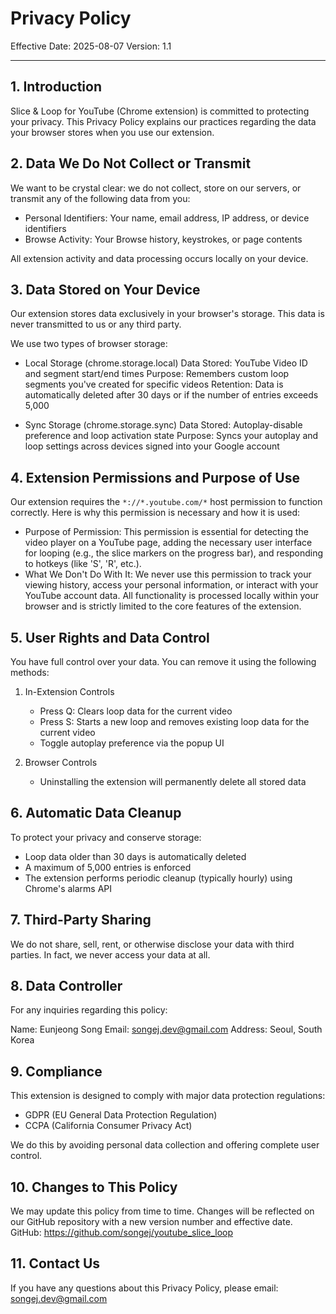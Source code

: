 # Privacy Policy

Effective Date: 2025-08-07
Version: 1.1

---

## 1. Introduction
Slice & Loop for YouTube (Chrome extension) is committed to protecting your privacy. This Privacy Policy explains our practices regarding the data your browser stores when you use our extension.

## 2. Data We Do Not Collect or Transmit
We want to be crystal clear: we do not collect, store on our servers, or transmit any of the following data from you:
- Personal Identifiers: Your name, email address, IP address, or device identifiers
- Browse Activity: Your Browse history, keystrokes, or page contents

All extension activity and data processing occurs locally on your device.

## 3. Data Stored on Your Device
Our extension stores data exclusively in your browser's storage. This data is never transmitted to us or any third party.

We use two types of browser storage:

- Local Storage (chrome.storage.local)
  Data Stored: YouTube Video ID and segment start/end times
  Purpose: Remembers custom loop segments you've created for specific videos
  Retention: Data is automatically deleted after 30 days or if the number of entries exceeds 5,000

- Sync Storage (chrome.storage.sync)
  Data Stored: Autoplay-disable preference and loop activation state
  Purpose: Syncs your autoplay and loop settings across devices signed into your Google account

## 4. Extension Permissions and Purpose of Use
Our extension requires the `*://*.youtube.com/*` host permission to function correctly. Here is why this permission is necessary and how it is used:

- Purpose of Permission: This permission is essential for detecting the video player on a YouTube page, adding the necessary user interface for looping (e.g., the slice markers on the progress bar), and responding to hotkeys (like 'S', 'R', etc.).
- What We Don't Do With It: We never use this permission to track your viewing history, access your personal information, or interact with your YouTube account data. All functionality is processed locally within your browser and is strictly limited to the core features of the extension.

## 5. User Rights and Data Control
You have full control over your data. You can remove it using the following methods:

1. In-Extension Controls
   - Press Q: Clears loop data for the current video
   - Press S: Starts a new loop and removes existing loop data for the current video
   - Toggle autoplay preference via the popup UI

2. Browser Controls
   - Uninstalling the extension will permanently delete all stored data

## 6. Automatic Data Cleanup
To protect your privacy and conserve storage:
- Loop data older than 30 days is automatically deleted
- A maximum of 5,000 entries is enforced
- The extension performs periodic cleanup (typically hourly) using Chrome's alarms API

## 7. Third-Party Sharing
We do not share, sell, rent, or otherwise disclose your data with third parties. In fact, we never access your data at all.

## 8. Data Controller
For any inquiries regarding this policy:

Name: Eunjeong Song
Email: songej.dev@gmail.com
Address: Seoul, South Korea

## 9. Compliance
This extension is designed to comply with major data protection regulations:
- GDPR (EU General Data Protection Regulation)
- CCPA (California Consumer Privacy Act)

We do this by avoiding personal data collection and offering complete user control.

## 10. Changes to This Policy
We may update this policy from time to time. Changes will be reflected on our GitHub repository with a new version number and effective date.
GitHub: https://github.com/songej/youtube_slice_loop

## 11. Contact Us
If you have any questions about this Privacy Policy, please email: songej.dev@gmail.com

